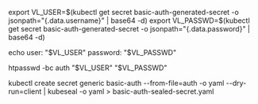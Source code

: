 export VL_USER=$(kubectl get secret basic-auth-generated-secret -o jsonpath="{.data.username}" | base64 -d)
export VL_PASSWD=$(kubectl get secret basic-auth-generated-secret -o jsonpath="{.data.password}" | base64 -d)

echo user: "$VL_USER" password: "$VL_PASSWD"

htpasswd -bc auth "$VL_USER" "$VL_PASSWD"

kubectl create secret generic basic-auth --from-file=auth -o yaml --dry-run=client | kubeseal -o yaml > basic-auth-sealed-secret.yaml

